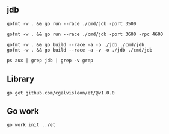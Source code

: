 ## jdb

```
gofmt -w . && go run --race ./cmd/jdb -port 3500

gofmt -w . && go run --race ./cmd/jdb -port 3600 -rpc 4600

gofmt -w . && go build --race -a -o ./jdb ./cmd/jdb
gofmt -w . && go build --race -a -v -o ./jdb ./cmd/jdb

ps aux | grep jdb | grep -v grep

```

## Library

```
go get github.com/cgalvisleon/et/@v1.0.0
```

## Go work

```
go work init ../et
```
